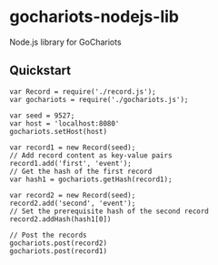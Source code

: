 # gochariots-nodejs-lib
Node.js library for GoChariots

## Quickstart

    var Record = require('./record.js');
    var gochariots = require('./gochariots.js');

    var seed = 9527;
    var host = 'localhost:8080'
    gochariots.setHost(host)

    var record1 = new Record(seed);
    // Add record content as key-value pairs
    record1.add('first', 'event');
    // Get the hash of the first record
    var hash1 = gochariots.getHash(record1);

    var record2 = new Record(seed);
    record2.add('second', 'event');
    // Set the prerequisite hash of the second record
    record2.addHash(hash1[0])

    // Post the records
    gochariots.post(record2)
    gochariots.post(record1)
